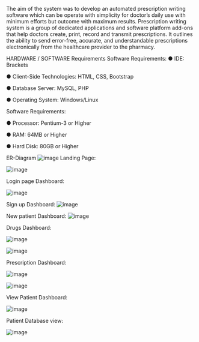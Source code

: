 The aim of the system was to develop an automated prescription writing software which can be operate with simplicity for doctor’s daily use with minimum efforts but outcome with maximum results.
Prescription writing system is a group of dedicated applications and software platform add-ons that help doctors create, print, record and transmit prescriptions. 
It outlines the ability to send error-free, accurate, and understandable prescriptions electronically from the healthcare provider to the pharmacy. 


HARDWARE / SOFTWARE Requirements Software Requirements:
●	IDE: Brackets

●	Client-Side Technologies: HTML, CSS, Bootstrap

●	Database Server: MySQL, PHP

●	Operating System: Windows/Linux


Software Requirements:

●	Processor: Pentium-3 or Higher

●	RAM: 64MB or Higher

●	Hard Disk: 80GB or Higher 

ER-Diagram
![image](https://github.com/masiam/Prescription-writing-system/assets/110090195/32e9cb4f-6bef-4074-bc22-2a78d8873aa8)
Landing Page:


 
![image](https://github.com/masiam/Prescription-writing-system/assets/110090195/dd063a0e-1261-4797-a42d-23cb766a953d)


Login page Dashboard:

 

![image](https://github.com/masiam/Prescription-writing-system/assets/110090195/e63eb42d-920e-494d-b633-fdeba4cdd3d5)






Sign up Dashboard:
![image](https://github.com/masiam/Prescription-writing-system/assets/110090195/46b05ab2-dd48-40dc-a799-ac04d82dcf7d)

 


New patient Dashboard:
![image](https://github.com/masiam/Prescription-writing-system/assets/110090195/5e5ba64e-edf1-4950-a1df-b5f58bf577ac)

  
Drugs Dashboard:

![image](https://github.com/masiam/Prescription-writing-system/assets/110090195/0908f87e-5be5-4ad3-b0e2-73cc7909c9be)

 ![image](https://github.com/masiam/Prescription-writing-system/assets/110090195/aef64fe1-3261-4208-8ba1-5792115e1115)




 






Prescription Dashboard:
  

 ![image](https://github.com/masiam/Prescription-writing-system/assets/110090195/71a6692a-8008-4c31-a9f8-2ffbaa0cfdce)


![image](https://github.com/masiam/Prescription-writing-system/assets/110090195/f1be241f-a62a-46fe-9bc4-a331d4e03410)





View Patient Dashboard:
  
![image](https://github.com/masiam/Prescription-writing-system/assets/110090195/c39f3bab-1b72-4a62-9691-5f84aeb10ad0)


Patient Database view:
 
 ![image](https://github.com/masiam/Prescription-writing-system/assets/110090195/037bfc99-feca-4dcb-ba62-e577d43541e1)





